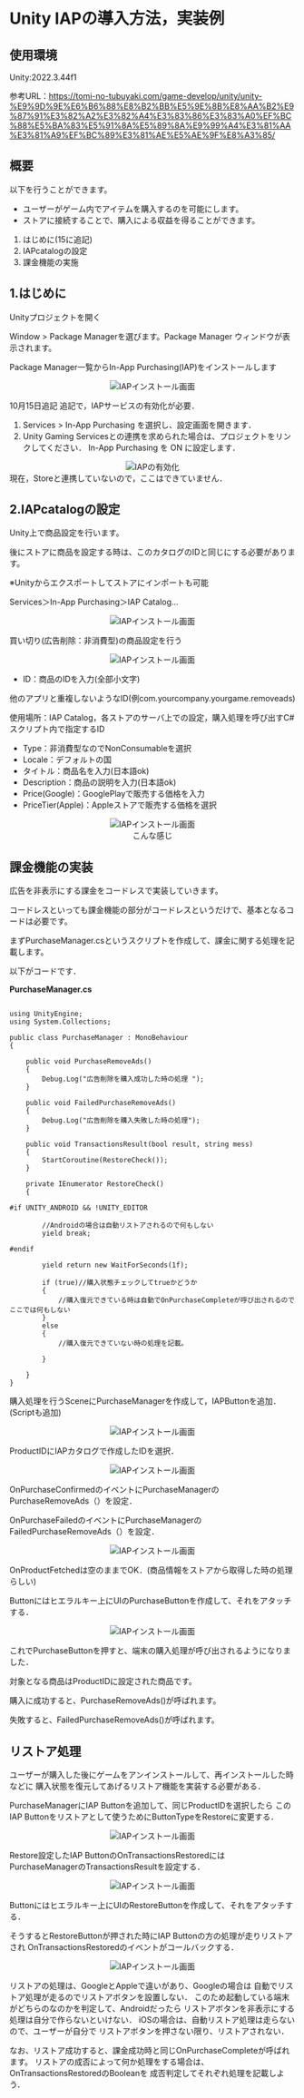 # Unity IAPの導入方法，実装例<p>
## 使用環境
Unity:2022.3.44f1<p>
参考URL：https://tomi-no-tubuyaki.com/game-develop/unity/unity-%E9%9D%9E%E6%B6%88%E8%B2%BB%E5%9E%8B%E8%AA%B2%E9%87%91%E3%82%A2%E3%82%A4%E3%83%86%E3%83%A0%EF%BC%88%E5%BA%83%E5%91%8A%E5%89%8A%E9%99%A4%E3%81%AA%E3%81%A9%EF%BC%89%E3%81%AE%E5%AE%9F%E8%A3%85/

## 概要
以下を行うことができます。 
- ユーザーがゲーム内でアイテムを購入するのを可能にします。 
- ストアに接続することで、購入による収益を得ることができます。<p>

1. はじめに(15に追記)
2. IAPcatalogの設定
3. 課金機能の実施

## 1.はじめに
Unityプロジェクトを開く<p>
Window > Package Managerを選びます。Package Manager ウィンドウが表示されます。<p>
Package Manager一覧からIn-App Purchasing(IAP)をインストールします<p>

<div align="center">
  <img src="images/unity2.png" alt="IAPインストール画面">
</div>

10月15日追記
追記で，IAPサービスの有効化が必要．
1. Services > In-App Purchasing を選択し、設定画面を開きます．
2. Unity Gaming Servicesとの連携を求められた場合は、プロジェクトをリンクしてください．
In-App Purchasing を ON に設定します．

<div align="center">
  <img src="images/unity15.png" alt="IAPの有効化">
</div>
現在，Storeと連携していないので，ここはできていません．

## 2.IAPcatalogの設定
Unity上で商品設定を行います。

後にストアに商品を設定する時は、このカタログのIDと同じにする必要があります。

※Unityからエクスポートしてストアにインポートも可能

Services＞In-App Purchasing＞IAP Catalog...

<div align="center">
  <img src="images/unity3.png" alt="IAPインストール画面">
</div>

買い切り(広告削除：非消費型)の商品設定を行う

<div align="center">
  <img src="images/unity4.png" alt="IAPインストール画面">
</div>

- ID：商品のIDを入力(全部小文字)

他のアプリと重複しないようなID(例com.yourcompany.yourgame.removeads)

使用場所：IAP Catalog，各ストアのサーバ上での設定，購入処理を呼び出すC#スクリプト内で指定するID

- Type：非消費型なのでNonConsumableを選択
- Locale：デフォルトの国
- タイトル：商品名を入力(日本語ok)
- Description：商品の説明を入力(日本語ok)
- Price(Google)：GooglePlayで販売する価格を入力
- PriceTier(Apple)：Appleストアで販売する価格を選択

<div align="center">
  <img src="images/unity5.png" alt="IAPインストール画面">
</div>

<div align="center">
    <a>こんな感じ</a>
</div>

## 課金機能の実装

広告を非表示にする課金をコードレスで実装していきます。

コードレスといっても課金機能の部分がコードレスというだけで、基本となるコードは必要です。

まずPurchaseManager.csというスクリプトを作成して、課金に関する処理を記載します。

以下がコードです．

**PurchaseManager.cs**
~~~

using UnityEngine;
using System.Collections;

public class PurchaseManager : MonoBehaviour
{

    public void PurchaseRemoveAds()
    {
        Debug.Log("広告削除を購入成功した時の処理 ");
    }

    public void FailedPurchaseRemoveAds()
    {
        Debug.Log("広告削除を購入失敗した時の処理");
    }

    public void TransactionsResult(bool result, string mess)
    {
        StartCoroutine(RestoreCheck());
    }

    private IEnumerator RestoreCheck()
    {

#if UNITY_ANDROID && !UNITY_EDITOR

        //Androidの場合は自動リストアされるので何もしない
        yield break;

#endif

        yield return new WaitForSeconds(1f);

        if (true)//購入状態チェックしてtrueかどうか
        {
            //購入復元できている時は自動でOnPurchaseCompleteが呼び出されるのでここでは何もしない
        }
        else
        {
            //購入復元できていない時の処理を記載。

        }

    }
}

~~~

購入処理を行うSceneにPurchaseManagerを作成して，IAPButtonを追加．(Scriptも追加)

<div align="center">
  <img src="images/unity6.png" alt="IAPインストール画面">
</div>

ProductIDにIAPカタログで作成したIDを選択．

<div align="center">
  <img src="images/unity7.png" alt="IAPインストール画面">
</div>

OnPurchaseConfirmedのイベントにPurchaseManagerのPurchaseRemoveAds（）を設定．

OnPurchaseFailedのイベントにPurchaseManagerのFailedPurchaseRemoveAds（）を設定．

<div align="center">
  <img src="images/unity8.png" alt="IAPインストール画面">
</div>

OnProductFetchedは空のままでOK．(商品情報をストアから取得した時の処理らしい)

Buttonにはヒエラルキー上にUIのPurchaseButtonを作成して、それをアタッチする．

<div align="center">
  <img src="images/unity9.png" alt="IAPインストール画面">
</div>

これでPurchaseButtonを押すと、端末の購入処理が呼び出されるようになりました．

対象となる商品はProductIDに設定された商品です。

購入に成功すると、PurchaseRemoveAds()が呼ばれます。

失敗すると、FailedPurchaseRemoveAds()が呼ばれます。

## リストア処理
ユーザーが購入した後にゲームをアンインストールして、再インストールした時などに
購入状態を復元してあげるリストア機能を実装する必要がある．

PurchaseManagerにIAP Buttonを追加して、同じProductIDを選択したら
このIAP Buttonをリストアとして使うためにButtonTypeをRestoreに変更する．

<div align="center">
  <img src="images/unity10.png" alt="IAPインストール画面">
</div>

Restore設定したIAP ButtonのOnTransactionsRestoredには
PurchaseManagerのTransactionsResultを設定する．

<div align="center">
  <img src="images/unity11.png" alt="IAPインストール画面">
</div>

Buttonにはヒエラルキー上にUIのRestoreButtonを作成して、それをアタッチする．

そうするとRestoreButtonが押された時にIAP Buttonの方の処理が走りリストアされ
OnTransactionsRestoredのイベントがコールバックする．

<div align="center">
  <img src="images/unity12.png" alt="IAPインストール画面">
</div>

リストアの処理は、GoogleとAppleで違いがあり、Googleの場合は
自動でリストア処理が走るのでリストアボタンを設置しない．
このため起動している端末がどちらのなのかを判定して、Androidだったら
リストアボタンを非表示にする処理は自分で作らないといけない．
iOSの場合は、自動リストア処理は走らないので、ユーザーが自分で
リストアボタンを押さない限り、リストアされない．

なお、リストア成功すると、課金成功時と同じOnPurchaseCompleteが呼ばれます。
リストアの成否によって何か処理をする場合は、OnTransactionsRestoredのBooleanを
成否判定してそれぞれ処理を記載しよう．

